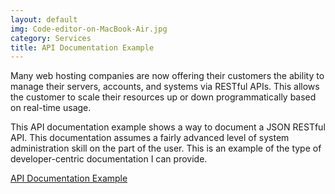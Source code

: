 ```yaml
---
layout: default
img: Code-editor-on-MacBook-Air.jpg
category: Services
title: API Documentation Example
---
```

Many web hosting companies are now offering their customers the ability to manage their servers, accounts, and systems via RESTful APIs. This allows the customer to scale their resources up or down programmatically based on real-time usage. 

This API documentation example shows a way to document a JSON RESTful API. This documentation assumes a fairly advanced level of system administration skill on the part of the user. This is an example of the type of developer-centric documentation I can provide.

[API Documentation Example](docs/api_docs/uses-this-api/index.html "API Documentation Example")

